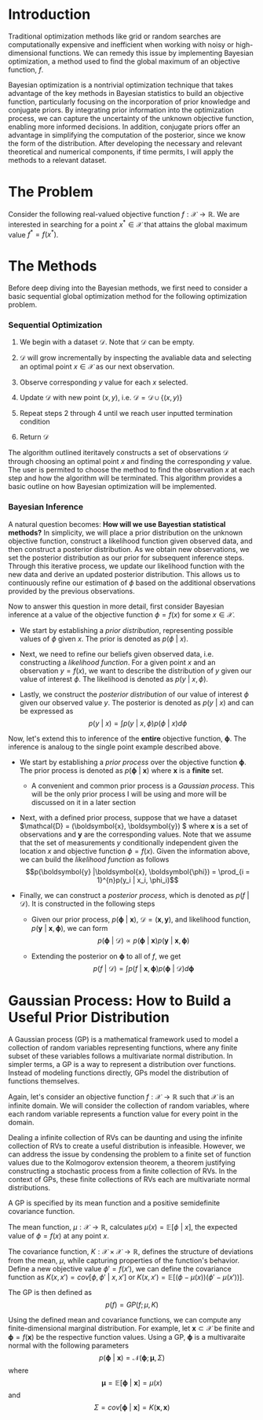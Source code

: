 # Introduction

Traditional optimization methods like grid or random searches are computationally expensive and inefficient when working with noisy or high-dimensional functions. We can remedy this issue by implementing Bayesian optimization, a method used to find the global maximum of an objective function, $f$.

Bayesian optimization is a nontrivial optimization technique that takes advantage of the key methods in Bayesian statistics to build an objective function, particularly focusing on the incorporation of prior knowledge and conjugate priors. By integrating prior information into the optimization process, we can capture the uncertainty of the unknown objective function, enabling more informed decisions. In addition, conjugate priors offer an advantage in simplifying the computation of the posterior, since we know the form of the distribution. After developing the necessary and relevant theoretical and numerical components, if time permits, I will apply the methods to a relevant dataset.

# The Problem
Consider the following real-valued objective function $f: \mathcal{X} → \mathbb{R}$. We are interested in searching for a point $x^{*} \in \mathcal{X}$ that attains the global maximum value $f^{*} = f(x^{*})$. 

# The Methods

Before deep diving into the Bayesian methods, we first need to consider a basic sequential global optimization method for the following optimization problem.

### Sequential Optimization

1. We begin with a dataset $\mathcal{D}$. Note that $\mathcal{D}$ can be empty.
2. $\mathcal{D}$ will grow incrementally by inspecting the avaliable data and selecting an optimal point $x\in\mathcal{X}$ as our next observation.

3. Observe corresponding $y$ value for each $x$ selected. 
4. Update $\mathcal{D}$ with new point $(x, y)$, i.e. $\mathcal{D} = \mathcal{D} \cup \{(x, y)\}$
5. Repeat steps 2 through 4 until we reach user inputted termination condition
6. Return $\mathcal{D}$

The algorithm outlined iteritavely constructs a set of observations $\mathcal{D}$ through choosing an optimal point $x$ and finding the corresponding $y$ value. The user is permited to choose the method to find the observation $x$ at each step and how the algorithm will be terminated. This algorithm provides a basic outline on how Bayesian optimization will be implemented. 
### Bayesian Inference

A natural question becomes: **How will we use Bayestian statistical methods?**  In simplicity, we will place a prior distribution on the unknown objective function, construct a likelihood function given observed data, and then construct a posterior distribution. As we obtain new observations, we set the posterior distribution as our prior for subsequent inference steps. Through this iterative process, we update our likelihood function with the new data and derive an updated posterior distribution. This allows us to continuously refine our estimation of $\phi$ based on the additional observations provided by the previous observations.

Now to answer this question in more detail, first consider Bayesian inference at a value of the objective function $\phi = f(x)$ for some $x\in\mathcal{X}$. 

* We start by establishing a *prior distribution*, representing possible values of $\phi$ given $x$. The prior is denoted as $p(\phi\text{ }|\text{ }x)$. 

* Next, we need to refine our beliefs given observed data, i.e. constructing a *likelihood function*. For a given point $x$ and an observation $y = f(x)$, we want to describe the distribution of $y$ given our value of interest $\phi$. The likelihood is denoted as $p(y \text{ }|\text{ }x, \phi)$.

* Lastly, we construct the *posterior distribution* of our value of interest $\phi$ given our observed value $y$. The posterior is denoted as $p(y\text{ }|\text{ }x)$ and can be expressed as $$p(y\text{ }|\text{ }x) = ∫ p(y \text{ } | \text{ } x, \phi)p(\phi \text{ } | \text{ } x) d\phi$$

Now, let's extend this to inference of the **entire** objective function, $\boldsymbol{\phi}$. The inference is analoug to the single point example described above. 

* We start by establishing a *prior process* over the objective function $\boldsymbol{\phi}$. The prior process is denoted as $p(\boldsymbol{\phi} \text{ }|\text{ } \boldsymbol{x})$ where $\boldsymbol{x}$ is a **finite** set. 

  * A convenient and common prior process is a *Gaussian process*. This will be the only prior process I will be using and more will be discussed on it in a later section

* Next, with a defined prior process, suppose that we have a dataset $\mathcal{D} = (\boldsymbol{x}, \boldsymbol{y}) $ where $\boldsymbol{x}$ is a set of observations and $\boldsymbol{y}$ are the corresponding values. Note that we assume that the set of measurements $y$ conditionally independent given the location $x$ and objective function $\phi = f(x)$. Given the information above, we can build the *likelihood function* as follows $$p(\boldsymbol{y} |\boldsymbol{x}, \boldsymbol{\phi}) = \prod_{i = 1}^{n}p(y_i | x_i, \phi_i)$$

* Finally, we can construct a *posterior process*, which is denoted as $p(f \text{ } | \text{ } \mathcal{D})$. It is constructed in the following steps

  * Given our prior process, $p(\boldsymbol{\phi} \text{ }|\text{ } \boldsymbol{x})$, $\mathcal{D} = (\boldsymbol{x}, \boldsymbol{y})$, and likelihood function, $p(\boldsymbol{y} \text{ } | \text{ } \boldsymbol{x}, \boldsymbol{\phi})$, we can form $$p(\boldsymbol{\phi} \text{ } | \text{ } \mathcal{D}) ∝ p(\boldsymbol{\phi} \text{ } | \text{ } \boldsymbol{x})p(\boldsymbol{y} \text{ } | \text{ } \boldsymbol{x}, \boldsymbol{\phi})$$

  * Extending the posterior on $\boldsymbol{\phi}$ to all of $f$, we get $$p(f\text{ }|\text{ }\mathcal{D}) = ∫ p(f \text{ } | \text{ } \boldsymbol{x}, \boldsymbol{\phi})p(\boldsymbol{\phi} \text{ } | \text{ } \mathcal{D}) d\boldsymbol{\phi}$$

# Gaussian Process: How to Build a Useful Prior Distribution

A Gaussian process (GP) is a mathematical framework used to model a collection of random variables representing functions, where any finite subset of these variables follows a multivariate normal distribution. In simpler terms, a GP is a way to represent a distribution over functions. Instead of modeling functions directly, GPs model the distribution of functions themselves.

Again, let's consider an objective function $f: \mathcal{X} → \mathbb{R}$ such that $\mathcal{X}$ is an infinite domain. We will consider the collection of random variables, where each random variable represents a function value for every point in the domain. 

Dealing a infinite collection of RVs can be daunting and using the infinite collection of RVs to create a useful distribution is infeasible. However, we can address the issue by condensing the problem to a finite set of function values due to the Kolmogorov extension theorem, a theorem justifying constructing a stochastic process from a finite collection of RVs. In the context of GPs, these finite collections of RVs each are multivariate normal distributions.  

A GP is specified by its mean function and a positive semidefinite covariance function. 

The mean function, $\mu: \mathcal{X} → \mathbb{R}$, calculates $\mu(x) = \mathbb{E}[\phi \text{ } | \text{ } x]$, the expected value of $\phi = f(x)$ at any point $x$. 

The covariance function, $K: \mathcal{X}\times\mathcal{X} → \mathbb{R}$, defines the structure of deviations from the mean, $\mu$, while capturing properties of the function's behavior. Define a new objective value $\phi' = f(x')$, we can define the covariance function as $K(x, x') = cov[\phi, \phi' \text{ } | \text{ } x, x']$ or $K(x, x') = \mathbb{E}[(\phi - \mu(x))(\phi' - \mu(x'))]$. 

The GP is then defined as $$p(f) = GP(f; \mu, K)$$

Using the defined mean and covariance functions, we can compute any finite-dimensional marginal distribution. For example, let $\boldsymbol{x} ⊂ \mathcal{X}$ be finite and $\boldsymbol{\phi} = f(\boldsymbol{x})$ be the respective function values. Using a GP, $\boldsymbol{\phi}$ is a multivaraite normal with the following parameters $$p(\boldsymbol{\phi} \text{ } | \text{ } \boldsymbol{x}) = \mathcal{N}(\boldsymbol{\phi}; \boldsymbol{\mu}, \Sigma)$$ where $$\boldsymbol{\mu} = \mathbb{E}[\boldsymbol{\phi} \text{ } | \text{ } \boldsymbol{x}] = \mu(x)$$ and $$\Sigma = cov[\boldsymbol{\phi} \text{ } | \text{ } \boldsymbol{x}] = K(\boldsymbol{x}, \boldsymbol{x})$$
   
